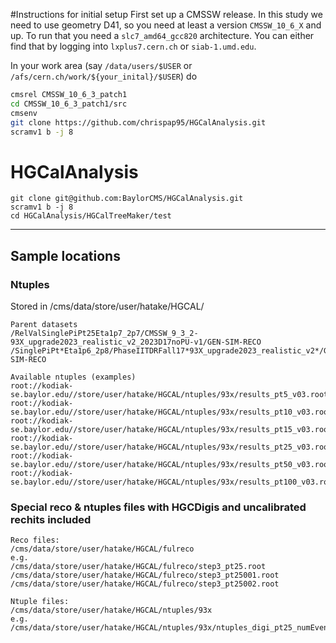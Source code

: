 #Instructions for initial setup
First set up a CMSSW release. In this study we need to use geometry D41, so you need at least a version ```CMSSW_10_6_X``` and up. To run that you need a ```slc7_amd64_gcc820``` architecture. You can either find that by logging into ```lxplus7.cern.ch``` or ```siab-1.umd.edu```.

In your work area (say ```/data/users/$USER``` or ```/afs/cern.ch/work/${your_inital}/$USER```) do
```bash
cmsrel CMSSW_10_6_3_patch1
cd CMSSW_10_6_3_patch1/src
cmsenv
git clone https://github.com/chrispap95/HGCalAnalysis.git
scramv1 b -j 8
```
# HGCalAnalysis

```
git clone git@github.com:BaylorCMS/HGCalAnalysis.git
scramv1 b -j 8
cd HGCalAnalysis/HGCalTreeMaker/test
```

- - - -

## Sample locations

### Ntuples
Stored in /cms/data/store/user/hatake/HGCAL/

```
Parent datasets
/RelValSinglePiPt25Eta1p7_2p7/CMSSW_9_3_2-93X_upgrade2023_realistic_v2_2023D17noPU-v1/GEN-SIM-RECO
/SinglePiPt*Eta1p6_2p8/PhaseIITDRFall17*93X_upgrade2023_realistic_v2*/GEN-SIM-RECO

Available ntuples (examples)
root://kodiak-se.baylor.edu//store/user/hatake/HGCAL/ntuples/93x/results_pt5_v03.root
root://kodiak-se.baylor.edu//store/user/hatake/HGCAL/ntuples/93x/results_pt10_v03.root
root://kodiak-se.baylor.edu//store/user/hatake/HGCAL/ntuples/93x/results_pt15_v03.root
root://kodiak-se.baylor.edu//store/user/hatake/HGCAL/ntuples/93x/results_pt25_v03.root
root://kodiak-se.baylor.edu//store/user/hatake/HGCAL/ntuples/93x/results_pt50_v03.root
root://kodiak-se.baylor.edu//store/user/hatake/HGCAL/ntuples/93x/results_pt100_v03.root
```

### Special reco & ntuples files with HGCDigis and uncalibrated rechits included

```
Reco files:
/cms/data/store/user/hatake/HGCAL/fulreco
e.g.
/cms/data/store/user/hatake/HGCAL/fulreco/step3_pt25.root
/cms/data/store/user/hatake/HGCAL/fulreco/step3_pt25001.root
/cms/data/store/user/hatake/HGCAL/fulreco/step3_pt25002.root

Ntuple files:
/cms/data/store/user/hatake/HGCAL/ntuples/93x
e.g.
/cms/data/store/user/hatake/HGCAL/ntuples/93x/ntuples_digi_pt25_numEvent10.root
```
